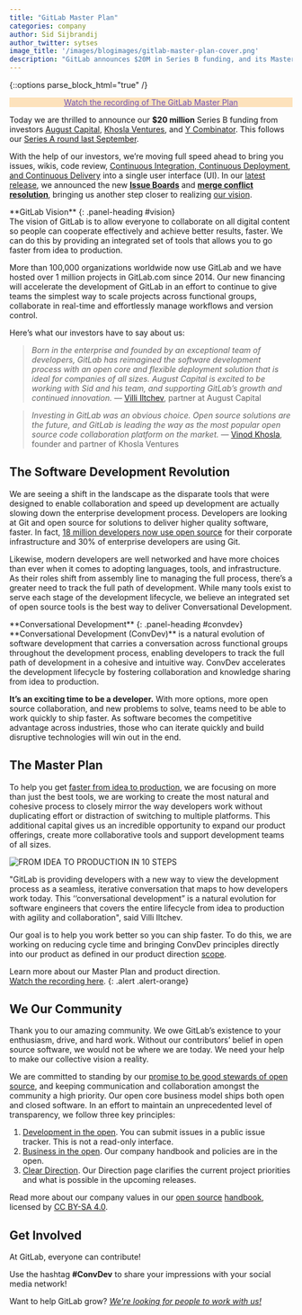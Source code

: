 ```yaml
---
title: "GitLab Master Plan"
categories: company
author: Sid Sijbrandij
author_twitter: sytses
image_title: '/images/blogimages/gitlab-master-plan-cover.png'
description: "GitLab announces $20M in Series B funding, and its Master Plan to build an integrated toolset for the modern developer!"
---
```


{::options parse_block_html="true" /}

<p class="alert alert-orange" style="background-color: rgba(252,163,38,.3); border-color: rgba(252,163,38,.3); color: rgb(226,67,41) !important; text-align: center;"> &nbsp;&nbsp;<i class="fab fa-gitlab" style="color:rgb(226,67,41); font-size:.85em" aria-hidden="true"></i> &nbsp;&nbsp; <a style="color: rgb(107,79,187);" href="/blog/2016/09/14/gitlab-live-event-recap/">Watch the recording of The GitLab Master Plan</a> &nbsp;&nbsp;<i class="fab fa-gitlab" style="color:rgb(226,67,41); font-size:.85em" aria-hidden="true"></i>
&nbsp;&nbsp;</p>

Today we are thrilled to announce our **$20 million** Series B funding from investors [August Capital], [Khosla Ventures], and [Y Combinator]. This follows our [Series A round last September][series-a-post].

With the help of our investors, we’re moving full speed ahead to bring you issues, wikis, code review, [Continuous Integration, Continuous Deployment, and Continuous Delivery][ci-cd-post] into a single user interface (UI). In our [latest release][8-11-post], we announced the new **[Issue Boards][issue-boards-post]** and **[merge conflict resolution][mr-post]**, bringing us another step closer to realizing [our vision][vision].

<!-- more -->

<div class="panel panel-gitlab-purple">
**GitLab Vision**
{: .panel-heading #vision}
<div class="panel-body">
The vision of GitLab is to allow everyone to collaborate on all digital content so people can cooperate effectively and achieve better results, faster. We can do this by providing an integrated set of tools that allows you to go faster from idea to production.
</div>
</div>

More than 100,000 organizations worldwide now use GitLab and we have hosted over 1 million projects in GitLab.com since 2014. Our new financing will accelerate the development of GitLab in an effort to continue to give teams the simplest way to scale projects across functional groups, collaborate in real-time and effortlessly manage workflows and version control.

Here’s what our investors have to say about us:

> _Born in the enterprise and founded by an exceptional team of developers, GitLab has reimagined the software development process with an open core and flexible deployment solution that is ideal for companies of all sizes. August Capital is excited to be working with Sid and his team, and supporting GitLab’s growth and continued innovation._ — [Villi Iltchev][villi], partner at August Capital

> _Investing in GitLab was an obvious choice. Open source solutions are the future, and GitLab is leading the way as the most popular open source code collaboration platform on the market._ — [Vinod Khosla][vinod], founder and partner of Khosla Ventures

## The Software Development Revolution

We are seeing a shift in the landscape as the disparate tools that were designed to enable collaboration and speed up development are actually slowing down the enterprise development process. Developers are looking at Git and open source for solutions to deliver higher quality software, faster. In fact, [18 million developers now use open source][idc-study] for their corporate infrastructure and 30% of enterprise developers are using Git.

Likewise, modern developers are well networked and have more choices than ever when it comes to adopting languages, tools, and infrastructure. As their roles shift from assembly line to managing the full process, there’s a greater need to track the full path of development. While many tools exist to serve each stage of the development lifecycle, we believe an integrated set of open source tools is the best way to deliver Conversational Development.

<div class="panel panel-gitlab-purple">
**Conversational Development**
{: .panel-heading #convdev}
<div class="panel-body">
**Conversational Development (ConvDev)** is a natural evolution of software development that carries a conversation across functional groups throughout the development process, enabling developers to track the full path of development in a cohesive and intuitive way. ConvDev accelerates the development lifecycle by fostering collaboration and knowledge sharing from idea to production.
</div>
</div>

**It’s an exciting time to be a developer.** With more options, more open source collaboration, and new problems to solve, teams need to be able to work quickly to ship faster. As software becomes the competitive advantage across industries, those who can iterate quickly and build disruptive technologies will win out in the end.

## The Master Plan

To help you get [faster from idea to production][idea-production], we are focusing on more than just the best tools, we are working to create the most natural and cohesive process to closely mirror the way developers work without duplicating effort or distraction of switching to multiple platforms. This additional capital gives us an incredible opportunity to expand our product offerings, create more collaborative tools and support development teams of all sizes.

![FROM IDEA TO PRODUCTION IN 10 STEPS](/images/blogimages/idea-to-production-10-steps.png)


"GitLab is providing developers with a new way to view the development process as a seamless, iterative conversation that maps to how developers work today. This ‘‘conversational development” is a natural evolution for software engineers that covers the entire lifecycle from idea to production with agility and collaboration", said Villi Iltchev.

Our goal is to help you work better so you can ship faster. To do this, we are working on reducing cycle time and bringing ConvDev principles directly into our product as defined in our product direction [scope][scope].

Learn more about our Master Plan and product direction. <br> [Watch the recording here][event-recap].
{: .alert .alert-orange}


## We <i class="fas fa-heart fa-fw font-awesome purple" aria-hidden="true"></i> Our Community

Thank you to our amazing community. We owe GitLab’s existence to your enthusiasm, drive, and hard work. Without our contributors’ belief in open source software, we would not be where we are today. We need your help to make our collective vision a reality.

We are committed to standing by our [promise to be good stewards of open source][open-source-post], and keeping communication and collaboration amongst the community a high priority. Our open core business model ships both open and closed software. In an effort to maintain an unprecedented level of transparency, we follow three key principles:

1. [Development in the open][open-dev]. You can submit issues in a public issue tracker. This is not a read-only interface.
1. [Business in the open][open-core]. Our company handbook and policies are in the open.
1. [Clear Direction][clear-direction]. Our Direction page clarifies the current project priorities and what is possible in the upcoming releases.

Read more about our company values in our [open source][open-source-handbook-post] [handbook][handbook-values], licensed by [CC BY-SA 4.0][creative-commons].

## Get Involved

At GitLab, everyone can contribute!

Use the hashtag **#ConvDev** to share your impressions with your social media network!

Want to help GitLab grow? *[We're looking for people to work with us!][careers]*

<!-- identifiers -->

[8-11-post]: /releases/2016/08/22/gitlab-8-11-released/
[august capital]: http://www.augustcap.com/
[careers]: /jobs
[ci-cd-post]: /blog/2016/08/05/continuous-integration-delivery-and-deployment-with-gitlab/
[clear-direction]: /direction/
[creative-commons]: https://creativecommons.org/licenses/by-sa/4.0/
[event-recap]: /blog/2016/09/14/gitlab-live-event-recap/
[handbook-values]: /handbook/values/
[idc-study]: https://www.infoq.com/news/2014/01/IDC-software-developers
[idea-production]: /blog/2016/08/05/continuous-integration-delivery-and-deployment-with-gitlab/#from-idea-to-production-with-gitlab
[issue-boards-post]: /blog/2016/08/22/announcing-the-gitlab-issue-board/
[khosla ventures]: http://www.khoslaventures.com/
[mr-post]: /2016/09/06/resolving-merge-conflicts-from-the-gitlab-ui/
[open-core]:  /2015/08/03/almost-everything-we-do-is-now-open/
[open-dev]: /blog/2015/12/16/improving-open-development-for-everyone/
[open-source-handbook-post]: /2016/07/12/our-handbook-is-open-source-heres-why/
[open-source-post]: /blog/2016/01/11/being-a-good-open-source-steward/
[scope]: /direction/#scope
[series-a-post]:  /2015/09/17/gitlab-announces-4m-series-a-funding-from-khosla-ventures/
[villi]: http://www.augustcap.com/team/villi-iltchev/
[vinod]: http://www.khoslaventures.com/team/vinod-khosla
[vision]: /direction/#vision
[Y Combinator]: https://www.ycombinator.com/

<!-- custom styles -->

<style>
.panel-gitlab {
  border-color: rgba(252,163,38,.3);
}
.panel-gitlab > .panel-heading {
  color: rgb(226,67,41);
  background-color: rgba(252,163,38,.3);
  border-color: rgba(252,163,38,.3);
}
.panel-gitlab-purple {
  border-color: rgba(107,79,187,.3);
}
.panel-gitlab-purple > .panel-heading {
  color: rgb(107,79,187);
  background-color: rgba(107,79,187,.3);
  border-color: rgba(107,79,187,.3);
}
.purple {
  color:rgb(107,79,187);
}
.orange {
  color:rgb(252,109,38);
}
.alert-orange {
  background-color: rgba(252,163,38,.3);
  border-color: rgba(252,163,38,.3);
  color: rgb(226,67,41) !important;
  text-align: center;
}
.alert-orange a {
  color: rgb(107,79,187) !important;
}
.alert-orange a:hover {
  color: #1689e0 !important;
}
</style>
